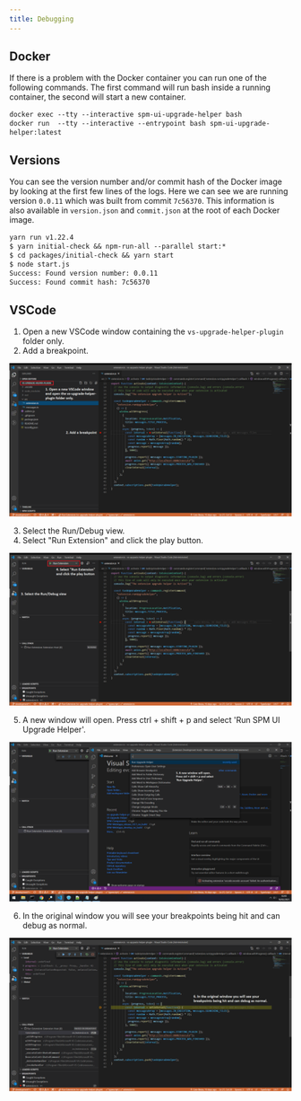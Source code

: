 ```yaml
---
title: Debugging
---
```


## Docker

If there is a problem with the Docker container you can run one of the following commands. The first command will run bash inside a running container, the second will start a new container.

    docker exec --tty --interactive spm-ui-upgrade-helper bash
    docker run  --tty --interactive --entrypoint bash spm-ui-upgrade-helper:latest

## Versions

You can see the version number and/or commit hash of the Docker image by looking at the first few lines of the logs. Here we can see we are running version `0.0.11` which was built from commit `7c56370`. This information is also available in `version.json` and `commit.json` at the root of each Docker image.

    yarn run v1.22.4
    $ yarn initial-check && npm-run-all --parallel start:*
    $ cd packages/initial-check && yarn start
    $ node start.js
    Success: Found version number: 0.0.11
    Success: Found commit hash: 7c56370

## VSCode

1. Open a new VSCode window containing the `vs-upgrade-helper-plugin` folder only.
2. Add a breakpoint.

![1. Open a new VSCode window containing the vs-upgrade-helper-plugin folder only. 2. Add a breakpoint.](../../images/debug_1.png "Debugging steps screenshot 1")

3. Select the Run/Debug view.
4. Select "Run Extension" and click the play button.

![3. Select the Run/Debug view. 4. Select "Run Extension" and click the play button.](../../images/debug_2.png "Debugging steps screenshot 2")

5. A new window will open. Press ctrl + shift + p and select 'Run SPM UI Upgrade Helper'.

![5. A new window will open. Press ctrl + shift + p and select 'Run SPM UI Upgrade Helper'.](../../images/debug_3.png "Debugging steps screenshot 3")

6. In the original window you will see your breakpoints being hit and can debug as normal.

![6. In the original window you will see your breakpoints being hit and can debug as normal.](../../images/debug_4.png "Debugging steps screenshot 4")
